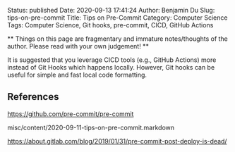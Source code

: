 Status: published
Date: 2020-09-13 17:41:24
Author: Benjamin Du
Slug: tips-on-pre-commit
Title: Tips on Pre-Commit
Category: Computer Science
Tags: Computer Science, Git hooks, pre-commit, CICD, GitHub Actions

**
Things on this page are fragmentary and immature notes/thoughts of the author.
Please read with your own judgement!
**


It is suggested that you leverage CICD tools (e.g., GitHub Actions) more
instead of Git Hooks which happens locally.
However, 
Git hooks can be useful for simple and fast local code formatting.

## References

https://github.com/pre-commit/pre-commit

misc/content/2020-09-11-tips-on-pre-commit.markdown

https://about.gitlab.com/blog/2019/01/31/pre-commit-post-deploy-is-dead/
